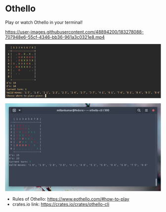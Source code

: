 # Othello
Play or watch Othello in your terminal!

https://user-images.githubusercontent.com/48894200/183278088-707948e6-55cf-4346-bb36-961a3c0321e8.mp4

![Showcase Image 1](https://github.com/LelsersLasers/Othello/raw/main/Showcase/Showcase.PNG)

![Showcase Image 2](https://github.com/LelsersLasers/Othello/raw/main/Showcase/Showcase2.PNG)

- Rules of Othello: https://www.eothello.com/#how-to-play
- crates.io link: https://crates.io/crates/othello-cli


